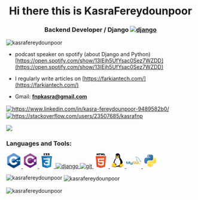 <h1 align="center">Hi there this is KasraFereydounpoor</h1>
<h3 align="center">Backend Developer / Django   <a href="https://www.djangoproject.com/" target="_blank" rel="noreferrer"> <img src="https://cdn.worldvectorlogo.com/logos/django.svg" alt="django" width="40" height="40"/> </a> 
 </h3> 
<p align="left"> <img src="https://komarev.com/ghpvc/?username=kasrafereydounpoor&label=Profile%20views&color=0e75b6&style=flat" alt="kasrafereydounpoor" /> </p>



- podcast speaker on spotify (about Django and Python) [https://open.spotify.com/show/13IEjh5UfYsac0Sez7WZDD](https://open.spotify.com/show/13IEjh5UfYsac0Sez7WZDD)

- I regularly write articles on [https://farkiantech.com/](https://farkiantech.com/)

- Gmail: **fnpkasra@gmail.com**


<p align="left">
<a href="https://linkedin.com/in/https://www.linkedin.com/in/kasra-fereydounpoor-9489582b0/" target="blank"><img align="center" src="https://raw.githubusercontent.com/rahuldkjain/github-profile-readme-generator/master/src/images/icons/Social/linked-in-alt.svg" alt="https://www.linkedin.com/in/kasra-fereydounpoor-9489582b0/" height="30" width="40" /></a>
<a href="https://stackoverflow.com/users/https://stackoverflow.com/users/23507685/kasrafnp" target="blank"><img align="center" src="https://raw.githubusercontent.com/rahuldkjain/github-profile-readme-generator/master/src/images/icons/Social/stack-overflow.svg" alt="https://stackoverflow.com/users/23507685/kasrafnp" height="30" width="40" /></a>
</p>
<a href="[https://stackoverflow.com/users/https://stackoverflow.com/users/23507685/kasrafnp](https://leetcode.com/u/KasraFereydounpoor/)" target="blank"><img align="center" type="image/png" sizes="32x32" rel="icon" src=".../icons8-level up your coding skills and quickly land a job-external-tal-revivo-color-tal-revivo-32.png" /></a>
</p>



<link type="image/png" sizes="32x32" rel="icon" href=".../icons8-level up your coding skills and quickly land a job-external-tal-revivo-color-tal-revivo-32.png">


<h3 align="left">Languages and Tools:</h3>
<p align="left"> <a href="https://www.w3schools.com/cpp/" target="_blank" rel="noreferrer"> <img src="https://raw.githubusercontent.com/devicons/devicon/master/icons/cplusplus/cplusplus-original.svg" alt="cplusplus" width="40" height="40"/> </a> <a href="https://www.w3schools.com/cs/" target="_blank" rel="noreferrer"> <img src="https://raw.githubusercontent.com/devicons/devicon/master/icons/csharp/csharp-original.svg" alt="csharp" width="40" height="40"/> </a> <a href="https://www.w3schools.com/css/" target="_blank" rel="noreferrer"> <img src="https://raw.githubusercontent.com/devicons/devicon/master/icons/css3/css3-original-wordmark.svg" alt="css3" width="40" height="40"/> </a> <a href="https://www.djangoproject.com/" target="_blank" rel="noreferrer"> <img src="https://cdn.worldvectorlogo.com/logos/django.svg" alt="django" width="40" height="40"/> </a> <a href="https://git-scm.com/" target="_blank" rel="noreferrer"> <img src="https://www.vectorlogo.zone/logos/git-scm/git-scm-icon.svg" alt="git" width="40" height="40"/> </a> <a href="https://www.w3.org/html/" target="_blank" rel="noreferrer"> <img src="https://raw.githubusercontent.com/devicons/devicon/master/icons/html5/html5-original-wordmark.svg" alt="html5" width="40" height="40"/> </a> <a href="https://www.linux.org/" target="_blank" rel="noreferrer"> <img src="https://raw.githubusercontent.com/devicons/devicon/master/icons/linux/linux-original.svg" alt="linux" width="40" height="40"/> </a> <a href="https://www.mysql.com/" target="_blank" rel="noreferrer"> <img src="https://raw.githubusercontent.com/devicons/devicon/master/icons/mysql/mysql-original-wordmark.svg" alt="mysql" width="40" height="40"/> </a> <a href="https://www.python.org" target="_blank" rel="noreferrer"> <img src="https://raw.githubusercontent.com/devicons/devicon/master/icons/python/python-original.svg" alt="python" width="40" height="40"/> </a> </p>

<p><img align="left" src="https://github-readme-stats.vercel.app/api/top-langs?username=kasrafereydounpoor&show_icons=true&locale=en&layout=compact&theme=github_dark" alt="kasrafereydounpoor" /></p>

<p>&nbsp;<img align="center" src="https://github-readme-stats.vercel.app/api?username=kasrafereydounpoor&show_icons=true&locale=en&theme=github_dark" alt="kasrafereydounpoor" /></p>

<p><img align="center" src="https://github-readme-streak-stats.herokuapp.com/?user=kasrafereydounpoor&theme=github_dark" alt="kasrafereydounpoor" /></p>
<!--- <p align="left"> <a href="https://github.com/ryo-ma/github-profile-trophy"><img src="https://github-profile-trophy.vercel.app/?username=kasrafereydounpoor&theme=onedark" alt="kasrafereydounpoor" /></a> </p>
